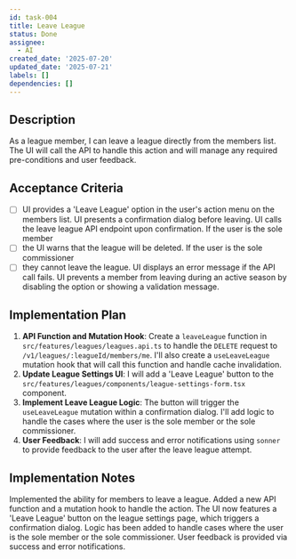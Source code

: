 ```yaml
---
id: task-004
title: Leave League
status: Done
assignee:
  - AI
created_date: '2025-07-20'
updated_date: '2025-07-21'
labels: []
dependencies: []
---
```


## Description

As a league member, I can leave a league directly from the members list. The UI will call the API to handle this action and will manage any required pre-conditions and user feedback.
## Acceptance Criteria

- [ ] UI provides a 'Leave League' option in the user's action menu on the members list.
UI presents a confirmation dialog before leaving.
UI calls the leave league API endpoint upon confirmation.
If the user is the sole member
- [ ] the UI warns that the league will be deleted.
If the user is the sole commissioner
- [ ] they cannot leave the league.
UI displays an error message if the API call fails.
UI prevents a member from leaving during an active season by disabling the option or showing a validation message.
## Implementation Plan

1.  **API Function and Mutation Hook**: Create a `leaveLeague` function in `src/features/leagues/leagues.api.ts` to handle the `DELETE` request to `/v1/leagues/:leagueId/members/me`. I'll also create a `useLeaveLeague` mutation hook that will call this function and handle cache invalidation.
2.  **Update League Settings UI**: I will add a 'Leave League' button to the `src/features/leagues/components/league-settings-form.tsx` component.
3.  **Implement Leave League Logic**: The button will trigger the `useLeaveLeague` mutation within a confirmation dialog. I'll add logic to handle the cases where the user is the sole member or the sole commissioner.
4.  **User Feedback**: I will add success and error notifications using `sonner` to provide feedback to the user after the leave league attempt.

## Implementation Notes

Implemented the ability for members to leave a league. Added a new API function and a mutation hook to handle the action. The UI now features a 'Leave League' button on the league settings page, which triggers a confirmation dialog. Logic has been added to handle cases where the user is the sole member or the sole commissioner. User feedback is provided via success and error notifications.
